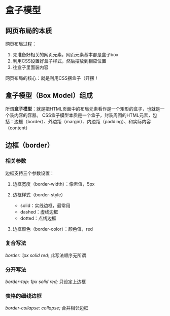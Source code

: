 # 盒子模型

## 网页布局的本质

网页布局过程：

1. 先准备好相关的网页元素，网页元素基本都是盒子box
2. 利用CSS设置好盒子样式，然后摆放到相应位置
3. 往盒子里面装内容

网页布局的核心：就是利用CSS摆盒子（开摆！

## 盒子模型（Box Model）组成

所谓**盒子模型**：就是把HTML页面中的布局元素看作是一个矩形的盒子，也就是一个装内容的容器。
CSS盒子模型本质是一个盒子，封装周围的HTML元素，包括：边框（border）、外边距（margin）、内边距（padding）、和实际内容（content）

## 边框（border）

### 相关参数

边框支持三个参数设置：

1. 边框宽度（border-width）：像素值，5px

2. 边框样式（border-style）
   - solid：实线边框，最常用
   - dashed：虚线边框
   - dotted：点线边框

3. 边框颜色（border-color）：颜色值，red

### 复合写法

*border: 1px solid red;*  此写法顺序无所谓

### 分开写法

*border-top: 1px solid red;*   只设定上边框

### 表格的细线边框

*border-collapse: collapse;*   合并相邻边框